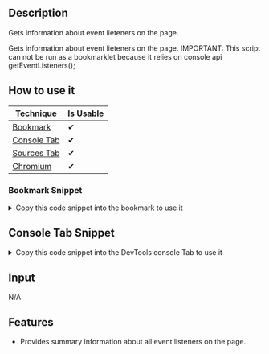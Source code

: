 ## Description

Gets information about event lieteners on the page.

Gets information about event lieteners on the page.
IMPORTANT: This script can not be run as a bookmarklet because it relies on console api getEventListeners();
## How to use it

<!-- START-HOW_TO[bookmark,console-tab,sources-tab,chromium] -->


| Technique   | Is Usable  |
| ----------- | ---------- |
| [Bookmark](https://github.com/push-based/web-performance-tools/blob/main/docs/how-to-use-it-with-bookmarks) |      ✔    | 
| [Console Tab](https://github.com/push-based/web-performance-tools/blob/main/docs/how-to-use-it-with-console-tab.md) |      ✔    | 
| [Sources Tab](https://github.com/push-based/web-performance-tools/blob/main/docs/how-to-use-it-with-sources-tab.md) |      ✔    | 
| [Chromium](https://github.com/push-based/web-performance-tools/blob/main/docs/how-to-use-it-with-chromium.md)       |      ✔    |
    


### Bookmark Snippet



<details>

<summary>Copy this code snippet into the bookmark to use it</summary>


```javascript

javascript:(() => {function getDOMEventListeners() {
    // Get all elements with event listeners
    const elements = [document, ...document.querySelectorAll("*")]
        .map((e) => {
        const elementListeners = window.getEventListeners(e);
        return {
            element: e,
            listeners: Object.keys(elementListeners)
                .map((key) => ({
                [key]: elementListeners[key],
            }))
                .reduce((acc, listener) => ({
                ...acc,
                ...listener,
            }), {}),
        };
    })
        .filter((el) => Object.keys(el.listeners).length);
    // Find unique listeners names
    const names = new Set(elements
        .map((e) => Object.keys(e.listeners))
        .reduce((acc, listener) => [...acc, ...listener], []));
    // Form output table
    const table = [...names].reduce((acc, n) => {
        const withListener = elements.filter((e) => e.listeners[n]);
        const total = withListener.reduce((acc, e) => acc + e.listeners[n].length, 0);
        const activeListeners = withListener.reduce((acc, e) => acc + e.listeners[n].filter((l) => !l.passive).length, 0);
        const activeReferences = withListener.reduce((acc, e) => e.listeners[n].filter((l) => !l.passive).length ? [...acc, e] : acc, []);
        const passiveListeners = withListener.reduce((acc, e) => acc + e.listeners[n].filter((l) => l.passive).length, 0);
        const passiveReferences = withListener.reduce((acc, e) => e.listeners[n].filter((l) => l.passive).length ? [...acc, e] : acc, []);
        const onceListeners = withListener.reduce((acc, e) => acc + e.listeners[n].filter((l) => l.once).length, 0);
        const onceReferences = withListener.reduce((acc, e) => e.listeners[n].filter((l) => l.once).length ? [...acc, e] : acc, []);
        return [
            ...acc,
            {
                name: n,
                total,
                activeListeners,
                activeListeners,
                passiveListeners,
                onceListeners,
                references: {
                    active: activeReferences,
                    passive: passiveReferences,
                    once: onceReferences,
                },
            },
        ];
    }, []);
    console.table([
        {
            name: "📝TOTAL",
            total: table.reduce((acc, val) => acc + val.total, 0),
            activeListeners: table.reduce((acc, val) => acc + val.activeListeners, 0),
            passiveListeners: table.reduce((acc, val) => acc + val.passiveListeners, 0),
            onceListeners: table.reduce((acc, val) => acc + val.onceListeners, 0),
            references: "----",
        },
        ...table,
    ]);
}
})()
``` 




</details>



## Console Tab Snippet

<details>

<summary>Copy this code snippet into the DevTools console Tab to use it</summary>


```javascript

function getDOMEventListeners() {
    // Get all elements with event listeners
    const elements = [document, ...document.querySelectorAll("*")]
        .map((e) => {
        const elementListeners = window.getEventListeners(e);
        return {
            element: e,
            listeners: Object.keys(elementListeners)
                .map((key) => ({
                [key]: elementListeners[key],
            }))
                .reduce((acc, listener) => ({
                ...acc,
                ...listener,
            }), {}),
        };
    })
        .filter((el) => Object.keys(el.listeners).length);
    // Find unique listeners names
    const names = new Set(elements
        .map((e) => Object.keys(e.listeners))
        .reduce((acc, listener) => [...acc, ...listener], []));
    // Form output table
    const table = [...names].reduce((acc, n) => {
        const withListener = elements.filter((e) => e.listeners[n]);
        const total = withListener.reduce((acc, e) => acc + e.listeners[n].length, 0);
        const activeListeners = withListener.reduce((acc, e) => acc + e.listeners[n].filter((l) => !l.passive).length, 0);
        const activeReferences = withListener.reduce((acc, e) => e.listeners[n].filter((l) => !l.passive).length ? [...acc, e] : acc, []);
        const passiveListeners = withListener.reduce((acc, e) => acc + e.listeners[n].filter((l) => l.passive).length, 0);
        const passiveReferences = withListener.reduce((acc, e) => e.listeners[n].filter((l) => l.passive).length ? [...acc, e] : acc, []);
        const onceListeners = withListener.reduce((acc, e) => acc + e.listeners[n].filter((l) => l.once).length, 0);
        const onceReferences = withListener.reduce((acc, e) => e.listeners[n].filter((l) => l.once).length ? [...acc, e] : acc, []);
        return [
            ...acc,
            {
                name: n,
                total,
                activeListeners,
                activeListeners,
                passiveListeners,
                onceListeners,
                references: {
                    active: activeReferences,
                    passive: passiveReferences,
                    once: onceReferences,
                },
            },
        ];
    }, []);
    console.table([
        {
            name: "📝TOTAL",
            total: table.reduce((acc, val) => acc + val.total, 0),
            activeListeners: table.reduce((acc, val) => acc + val.activeListeners, 0),
            passiveListeners: table.reduce((acc, val) => acc + val.passiveListeners, 0),
            onceListeners: table.reduce((acc, val) => acc + val.onceListeners, 0),
            references: "----",
        },
        ...table,
    ]);
}

``` 




</details>




<!-- END-HOW_TO -->




























































































## Input

N/A

## Features

- Provides summary information about all event listeners on the page.

